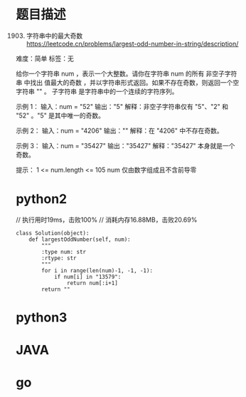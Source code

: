 # 题目描述

1903. 字符串中的最大奇数  
https://leetcode.cn/problems/largest-odd-number-in-string/description/  

难度：简单
标签：无

给你一个字符串 num ，表示一个大整数。请你在字符串 num 的所有 非空子字符串 中找出 值最大的奇数 ，并以字符串形式返回。如果不存在奇数，则返回一个空字符串 "" 。
子字符串 是字符串中的一个连续的字符序列。

示例 1：
输入：num = "52"
输出："5"
解释：非空子字符串仅有 "5"、"2" 和 "52" 。"5" 是其中唯一的奇数。

示例 2：
输入：num = "4206"
输出：""
解释：在 "4206" 中不存在奇数。

示例 3：
输入：num = "35427"
输出："35427"
解释："35427" 本身就是一个奇数。

提示：
1 <= num.length <= 105
num 仅由数字组成且不含前导零

# python2

// 执行用时19ms，击败100%
// 消耗内存16.88MB，击败20.69%
```
class Solution(object):
    def largestOddNumber(self, num):
        """
        :type num: str
        :rtype: str
        """
        for i in range(len(num)-1, -1, -1):
            if num[i] in "13579":
                return num[:i+1]
        return ""
```

# python3 

# JAVA

# go
